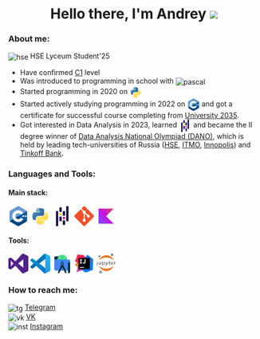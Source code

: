 <!--
Добавить, когда будет сайт!!
<h1 align="center">Hi there, I'm <a href="https://bsslv.dev/" target="_blank">Andrey</a> 
<img src="https://github.com/blackcater/blackcater/raw/main/images/Hi.gif" height="32"/></h1> -->

<h1 align="center">Hello there, I'm Andrey 
<img src="https://github.com/blackcater/blackcater/raw/main/images/Hi.gif" height="32"/></h1>

### About me:
<img src="https://raw.githubusercontent.com/ma1navgn/ma1navgn/main/lyceum.png" title="HSE" alt="hse" width="68" height="50" align="center"/> HSE Lyceum Student'25
- Have confirmed <a href="https://www.efset.org/cert/xuidFL">C1</a>  level
- Was introduced to programming in school with <img src="https://raw.githubusercontent.com/ma1navgn/ma1navgn/main/pascal.jpg" title="pascal" alt="pascal" width="25" height="25" align="center"/>
- Started programming in 2020 on <img src="https://raw.githubusercontent.com/devicons/devicon/1119b9f84c0290e0f0b38982099a2bd027a48bf1/icons/python/python-original.svg" title="Python" alt="python" width="25" height="25" align="center"/>
- Started actively studying programming in 2022 on <img src="https://github.com/devicons/devicon/blob/master/icons/cplusplus/cplusplus-original.svg" title="C++" alt="cpp" width="25" height="25" align="center"/> and got a certificate for successful course completing from <a href="https://www.2035.university/">University 2035</a>.
- Got interested in Data Analysis in 2023, learned <img src="https://raw.githubusercontent.com/devicons/devicon/55609aa5bd817ff167afce0d965585c92040787a/icons/pandas/pandas-original.svg" title="Pandas module for Python" alt="pandas" width="25" height="25" align="center"/> and became the II degree winner of <a href="dano.hse.ru">Data Analysis National Olympiad (DANO)</a>, which is held by leading tech-universities of Russia (<a href="https://www.hse.ru/en/">HSE</a>, <a href="https://en.itmo.ru/en/">ITMO</a>, <a href="https://innopolis.ru/en/services/innopolis-university">Innopolis</a>) and <a href="https://tinkoff-group.com/company-info/summary/">Tinkoff Bank</a>.

### Languages and Tools:

#### Main stack:
<div>
    <img src="https://github.com/devicons/devicon/blob/master/icons/cplusplus/cplusplus-original.svg" title="C++" alt="cpp" width="40" height="40" align="center"/>
    <img src="https://raw.githubusercontent.com/devicons/devicon/1119b9f84c0290e0f0b38982099a2bd027a48bf1/icons/python/python-original.svg" title="Python" alt="python" width="40" height="40" align="center"/>
    <img src="https://raw.githubusercontent.com/devicons/devicon/55609aa5bd817ff167afce0d965585c92040787a/icons/pandas/pandas-original.svg" title="Pandas module for Python" alt="pandas" width="40" height="40" align="center"/>
    <img src="https://raw.githubusercontent.com/devicons/devicon/1119b9f84c0290e0f0b38982099a2bd027a48bf1/icons/git/git-original.svg" title="GIT" alt="git" width="40" height="40" align="center"/>
    <img src="https://raw.githubusercontent.com/devicons/devicon/55609aa5bd817ff167afce0d965585c92040787a/icons/kotlin/kotlin-original.svg" title="Kotlin" alt="kt" width="40" height="40" align="center"/>
</div>

#### Tools:
<div>
    <img src="https://raw.githubusercontent.com/devicons/devicon/55609aa5bd817ff167afce0d965585c92040787a/icons/visualstudio/visualstudio-plain.svg" title="Visual Studio" alt="vs" width="40" height="40" align="center"/>
    <img src="https://raw.githubusercontent.com/devicons/devicon/55609aa5bd817ff167afce0d965585c92040787a/icons/vscode/vscode-original.svg" title="VS Code" alt="vscode" width="40" height="40" align="center"/>
    <img src="https://raw.githubusercontent.com/devicons/devicon/55609aa5bd817ff167afce0d965585c92040787a/icons/androidstudio/androidstudio-original.svg" title="Android Studio" alt="android" width="40" height="40" align="center"/>
    <img src="https://raw.githubusercontent.com/devicons/devicon/55609aa5bd817ff167afce0d965585c92040787a/icons/intellij/intellij-original.svg" title="IntelliJ IDEA" alt="intellij" width="40" height="40" align="center"/>
    <img src="https://raw.githubusercontent.com/devicons/devicon/55609aa5bd817ff167afce0d965585c92040787a/icons/jupyter/jupyter-original-wordmark.svg" title="Jupyter" alt="jupyter" width="40" height="40" align="center"/>
</div>

### How to reach me:
<img src="https://raw.githubusercontent.com/ma1navgn/ma1navgn/main/telegram.png" title="Telegram" alt="tg" width="25" height="25" align="center"/> <a href="t.me/bessolof">Telegram</a><br>
<img src="https://raw.githubusercontent.com/ma1navgn/ma1navgn/main/vkontakte.png" title="VK" alt="vk" width="25" height="25" align="center"/> <a href="vk.com/ma1navgn">VK</a><br>
<img src="https://raw.githubusercontent.com/ma1navgn/ma1navgn/main/instagram.png" title="Instagram" alt="inst" width="25" height="25" align="center"/> <a href="instagram.com/bessolovvv">Instagram</a><br>
